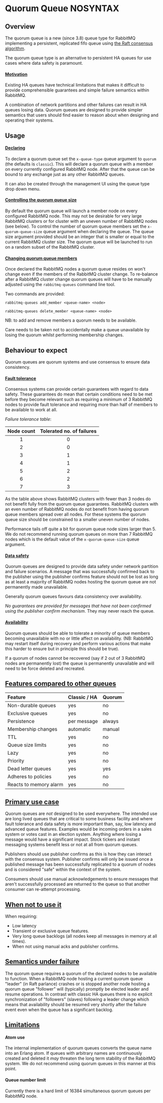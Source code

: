 <!--
Copyright (c) 2007-2018 Pivotal Software, Inc.

All rights reserved. This program and the accompanying materials
are made available under the terms of the under the Apache License,
Version 2.0 (the "License”); you may not use this file except in compliance
with the License. You may obtain a copy of the License at

http://www.apache.org/licenses/LICENSE-2.0

Unless required by applicable law or agreed to in writing, software
distributed under the License is distributed on an "AS IS" BASIS,
WITHOUT WARRANTIES OR CONDITIONS OF ANY KIND, either express or implied.
See the License for the specific language governing permissions and
limitations under the License.
-->

# Quorum Queue NOSYNTAX

## Overview

The quorum queue is a new (since 3.8) queue type for RabbitMQ implementing a persistent,
replicated fifo queue using [the Raft consensus algorithm](https://raft.github.io/).

The quorum queue type is an alternative to persistent HA queues for use cases
where data safety is paramount.

#### [Motivation](#motivation)

Existing HA queues have technical limitations that makes it difficult to provide
comprehensible guarantees and simple failure semantics within RabbitMQ.

A combination of network partitions and other failures can result in HA queues
losing data. Quorum queues are designed to provide simpler semantics that users
should find easier to reason about when designing and operating their systems.

##  Usage

#### [Declaring](#declaring)

To declare a quorum queue set the `x-queue-type` queue argument to `quorum`
(the defaults is `classic`). This will declare a quorum queue with a member on
every currently configured RabbitMQ node.
After that the queue can be bound to any exchange just as any other
RabbitMQ queues.

It can also be created through the management UI using the queue type drop down
menu.

#### [Controlling the quorum queue size](#controlling-size)

By default the quorum queue will launch a member node on every configured RabbitMQ
node. This may not be desirable for very large RabbitMQ clusters or for cluster with
an uneven number of RabbitMQ nodes (see below).
To control the number of quorum queue members set the `x-quorum-queue-size`
queue argument when declaring the queue. The queue size argument provided should
be an integer that is
smaller or equal to the current RabbitMQ cluster size. The quorum queue will be
launched to run on a random subset of the RabbitMQ cluster.

#### [Changing quorum queue members](#changing-members)

Once declared the RabbitMQ nodes a quorum queue resides on won't change even if the
members of the RabbitMQ cluster change. To re-balance after a RabbitMQ cluster change
quorum queues will have to be manually adjusted using the `rabbitmq-queues`
command line tool.

Two commands are provided:

`rabbitmq-queues add_member <queue-name> <node>`

`rabbitmq-queues delete_member <queue-name> <node>`

NB: to add and remove members a quorum needs to be available.

Care needs to be taken not to accidentally make a queue unavailable by losing
the quorum whilst performing membership changes.


## Behaviour to expect

Quorum queues are quorum systems and use consensus to ensure data consistency.

#### [Fault tolerance](#fault-tolerance)

Consensus systems can provide certain guarantees with regard to data safety.
These guarantees do mean that certain conditions need to be met before they
become relevant such as requiring a minimum of 3 RabbitMQ nodes to provide
fault tolerance and requiring more than half of members to be available to
work at all.

*Failure tolerance table*:

| Node count | Tolerated no. of failures |
| :--------: | :------: |
| 1          | 0        |
| 2          | 0        |
| 3          | 1        |
| 4          | 1        |
| 5          | 2        |
| 6          | 2        |
| 7          | 3        |

As the table above shows RabbitMQ clusters with fewer than 3 nodes do not
benefit fully from the quorum queue guarantees. RabbitMQ clusters with an even
number of RabbitMQ nodes do not benefit from having quorum queue members spread
over all nodes. For these systems the quorum queue size should be constrained to a
smaller uneven number of nodes.

Performance tails off quite a bit for quorum queue node sizes larger than 5.
We do not recommend running quorum queues on more than 7 RabbitMQ nodes which is
the default value of the `x-quorum-queue-size` queue argument.

#### [Data safety](#data-safety)

Quorum queues are designed to provide data safety under network partition and
failure scenarios. A message that was successfully confirmed back to the publisher
using the publisher confirms feature should not be lost as long as at
least a majority of RabbitMQ nodes hosting the quorum queue are not
permanently made unavailable.

Generally quorum queues favours data consistency over availability.

*_No guarantees are provided for messages that have not been confirmed using
the publisher confirm mechanism_*. They may never reach the queue.


#### [Availability](#availability)

Quorum queues should be able to tolerate a minority of queue members becoming unavailable
with no or little affect on availability. (NB: RabbitMQ may restart itself during
recovery and perform various actions that make this harder to ensure but in
principle this should be true).

If a quorum of nodes cannot be recovered (say if 2 out of 3 RabbitMQ nodes are
permanently lost) the queue is permanently unavailable and
will need to be force deleted and recreated.


## [Features compared to other queues](#feature-comparison)



| Feature | Classic / HA | Quorum |
| :-------- | :------- | ------ |
| Non-durable queues | yes | no |
| Exclusive queues | yes | no |
| Persistence | per message | always |
| Membership changes | automatic | manual  |
| TTL | yes | no |
| Queue size limits | yes | no |
| Lazy | yes | no |
| Priority | yes | no |
| Dead letter queues | yes | yes |
| Adheres to policies | yes | no |
| Reacts to memory alarm | yes | no |


## [Primary use case](#use-case)

Quorum queues are _not_ designed to be used everywhere. The intended use are
long lived queues that are critical to some business facility and where fault
tolerance and data safety is more important than, say, low latency and advanced
queue features.
Examples would be incoming orders in a sales system or votes cast in an
election system. Anything where losing a message would have a significant impact.
Stock tickers and instant messaging systems benefit less or not at all from
quorum queues.

Publishers should use publisher confirms as this is how they can interact with
the consensus system. Publisher confirms will only be issued once a published message
has been successfully replicated to a quorum of nodes and is considered "safe"
within the context of the system.

Consumers should use manual acknowledgements to ensure messages that aren't
successfully processed are returned to the queue so that
another consumer can re-attempt processing.

## [When not to use it](#when-not-to-use-it)

When requiring:

* Low latency
* Transient or exclusive queue features.
* Very long queue backlogs (all nodes keep all messages in memory at all times).
* When not using manual acks and publisher confirms.


## [Semantics under failure](#failure-semantics)

The quorum queue requires a quorum of the declared
nodes to be available to function.
When a RabbitMQ node hosting a current quorum queue "leader" (in Raft parlance)
crashes or is stopped another node hosting a quorum queue "follower" will (typically)
promptly be elected leader and resume operations. In contrast with classic HA
queues there is no explicit synchronization of "followers" (slaves) following
a leader change
which means that availability should be resumed very shortly after the failure
event even when the queue has a significant backlog.


## [Limitations](#limitations)

#### Atom use

The internal implementation of quorum queues converts the queue name
into an Erlang atom. If queues with arbitrary names are continuously
created and deleted it _may_ threaten the long term stability of the
RabbitMQ system. We do not recommend using quorum queues in this manner
at this point.

#### Queue number limit

Currently there is a hard limit of 16384 simultaneous quorum queues per
RabbitMQ node.

